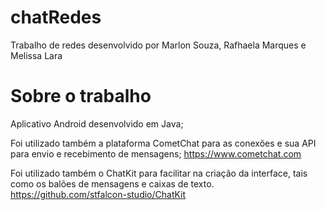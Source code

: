 # chatRedes

  Trabalho de redes desenvolvido por Marlon Souza, Rafhaela Marques e Melissa Lara

# Sobre o trabalho

Aplicativo Android desenvolvido em Java;

Foi utilizado também a plataforma CometChat para as conexões e sua API para envio e recebimento de mensagens;
https://www.cometchat.com

Foi utilizado também o ChatKit para facilitar na criação da interface, tais como os balões de mensagens e caixas de texto.
https://github.com/stfalcon-studio/ChatKit

